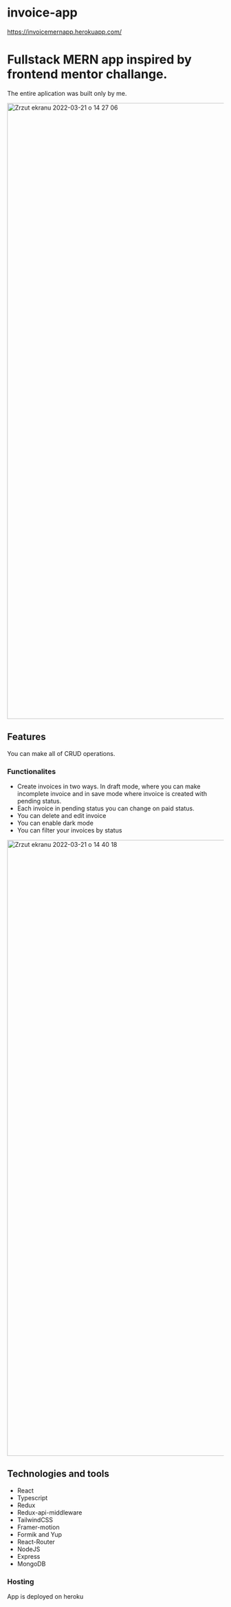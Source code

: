 # invoice-app
https://invoicemernapp.herokuapp.com/

# Fullstack MERN app inspired by frontend mentor challange.

The entire aplication was built only by me. 

<img width="1430" alt="Zrzut ekranu 2022-03-21 o 14 27 06" src="https://user-images.githubusercontent.com/50914940/159270510-6d0dc47c-ca6a-4c98-bb67-810367557d14.png">

## Features

You can make all of CRUD operations. 

### Functionalites 

- Create invoices in two ways. In draft mode, where you can make incomplete invoice and in save mode where invoice is created with pending status.
- Each invoice in pending status you can change on paid status.
- You can delete and edit invoice
- You can enable dark mode
- You can filter your invoices by status

<img width="1430" alt="Zrzut ekranu 2022-03-21 o 14 40 18" src="https://user-images.githubusercontent.com/50914940/159273127-3314f396-a5da-48b7-88e6-f51d873a8827.png">

## Technologies and tools 

- React
- Typescript
- Redux
- Redux-api-middleware
- TailwindCSS
- Framer-motion
- Formik and Yup
- React-Router
- NodeJS
- Express
- MongoDB

### Hosting

App is deployed on heroku


